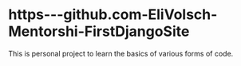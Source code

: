 # https---github.com-EliVolsch-Mentorshi-FirstDjangoSite

This is personal project to learn the basics of various forms of code.
